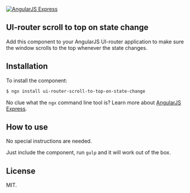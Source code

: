 [![AngularJS Express](http://i.imgur.com/nTj9QgN.png)](https://github.com/angular-express/angular-express)

## UI-router scroll to top on state change

Add this component to your AngularJS UI-router application to make sure the window scrolls to the top whenever the state changes.

## Installation

To install the component:

```bash
$ ngx install ui-router-scroll-to-top-on-state-change
```

No clue what the `ngx` command line tool is? Learn more about [AngularJS Express](https://github.com/angular-express/angular-express).

## How to use

No special instructions are needed.

Just include the component, run `gulp` and it will work out of the box.

## License

MIT.
